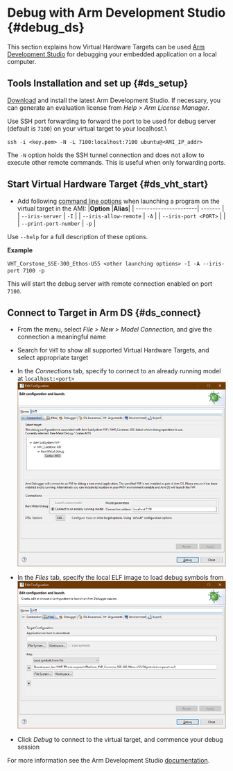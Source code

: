 # Debug with Arm Development Studio {#debug_ds}

This section explains how Virtual Hardware Targets can be used [Arm Development Studio](https://developer.arm.com/tools-and-software/embedded/arm-development-studio) for debugging your embedded application on a local computer.

## Tools Installation and set up {#ds_setup}

[Download](https://developer.arm.com/tools-and-software/embedded/arm-development-studio/downloads) and install the latest Arm Development Studio. If necessary, you can generate an evaluation license from _Help > Arm License Manager_.

Use SSH port forwarding to forward the port to be used for debug server (default is `7100`) on your virtual target to your localhost.\
```
ssh -i <key.pem> -N -L 7100:localhost:7100 ubuntu@<AMI_IP_addr>
```

The `-N` option holds the SSH tunnel connection and does not allow to execute other remote commands. This is useful when only forwarding ports.

## Start Virtual Hardware Target {#ds_vht_start}

- Add following [command line options](../../simulation/html/Using.html#Options) when launching a program on the virtual target in the AMI:
|**Option**             |**Alias**|
| ----------------------| ------- |
| `--iris-server`       | `-I`    |
| `--iris-allow-remote` | `-A`    |
| `--iris-port <PORT>`  |         |
| `--print-port-number` | `-p`    |

Use `--help` for a full description of these options.

**Example**

```
VHT_Corstone_SSE-300_Ethos-U55 <other launching options> -I -A --iris-port 7100 -p
```

This will start the debug server with remote connection enabled on port `7100`.

## Connect to Target in Arm DS {#ds_connect}

- From the menu, select _File > New > Model Connection_, and give the connection a meaningful name
- Search for `VHT` to show all supported Virtual Hardware Targets, and select appropriate target
- In the _Connections_ tab, specify to connect to an already running model at `localhost:<port>`<br>
![Connections Tab](images/debug_config1.png)

- In the _Files_ tab, specify the local ELF image to load debug symbols from<br>
![Files Tab](images/debug_config2b.png)

- Click _Debug_ to connect to the virtual target, and commence your debug session

For more information see the Arm Development Studio [documentation](https://developer.arm.com/documentation/101469/latest/Debugging-code/Configuring-a-connection-to-an-external-Fixed-Virtual-Platform--FVP--for-bare-metal-application-debug).
